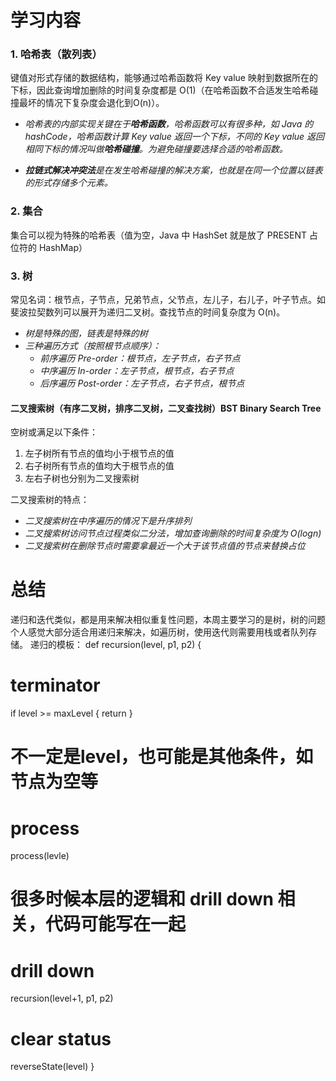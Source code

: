 # 学习内容
### 1. 哈希表（散列表）
键值对形式存储的数据结构，能够通过哈希函数将 Key value 映射到数据所在的下标，因此查询增加删除的时间复杂度都是 O(1)（在哈希函数不合适发生哈希碰撞最坏的情况下复杂度会退化到O(n)）。
- *哈希表的内部实现关键在于**哈希函数**，哈希函数可以有很多种，如 Java 的 hashCode，哈希函数计算 Key value 返回一个下标，不同的 Key value 返回相同下标的情况叫做**哈希碰撞**。为避免碰撞要选择合适的哈希函数。*
  
- ***拉链式解决冲突法**是在发生哈希碰撞的解决方案，也就是在同一个位置以链表的形式存储多个元素。*
### 2. 集合
集合可以视为特殊的哈希表（值为空，Java 中 HashSet 就是放了 PRESENT 占位符的 HashMap）
### 3. 树
常见名词：根节点，子节点，兄弟节点，父节点，左儿子，右儿子，叶子节点。如斐波拉契数列可以展开为递归二叉树。查找节点的时间复杂度为 O(n)。
- *树是特殊的图，链表是特殊的树*
- *三种遍历方式（按照根节点顺序）：*
  - *前序遍历 Pre-order：根节点，左子节点，右子节点*
  - *中序遍历 In-order：左子节点，根节点，右子节点*
  - *后序遍历 Post-order：左子节点，右子节点，根节点*

#### 二叉搜索树（有序二叉树，排序二叉树，二叉查找树）BST Binary Search Tree
空树或满足以下条件：
1. 左子树所有节点的值均小于根节点的值
2. 右子树所有节点的值均大于根节点的值
3. 左右子树也分别为二叉搜索树

二叉搜索树的特点：
- *二叉搜索树在中序遍历的情况下是升序排列*
- *二叉搜索树访问节点过程类似二分法，增加查询删除的时间复杂度为 O(logn)*
- *二叉搜索树在删除节点时需要拿最近一个大于该节点值的节点来替换占位*
# 总结
递归和迭代类似，都是用来解决相似重复性问题，本周主要学习的是树，树的问题个人感觉大部分适合用递归来解决，如遍历树，使用迭代则需要用栈或者队列存储。
递归的模板：
def recursion(level, p1, p2) {
  # terminator
  if level >= maxLevel {
    return
  }
  # 不一定是level，也可能是其他条件，如节点为空等

  # process 
  process(levle)
  # 很多时候本层的逻辑和 drill down 相关，代码可能写在一起

  # drill down
  recursion(level+1, p1, p2)

  # clear status
  reverseState(level)
}